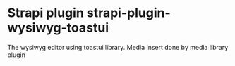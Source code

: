 # Strapi plugin strapi-plugin-wysiwyg-toastui

The wysiwyg editor using toastui library.
Media insert done by media library plugin
